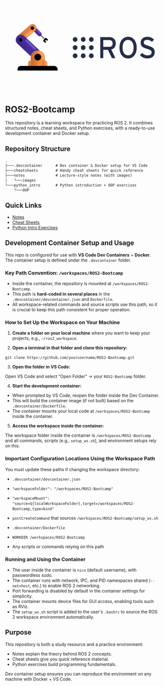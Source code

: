 ![ROS2 Bootcamp Banner](./notes/images/banner_ros2.gif)

# ROS2-Bootcamp

This repository is a learning workspace for practicing ROS 2.
It combines structured notes, cheat sheets, and Python exercises, with a ready-to-use development container and Docker setup.

## Repository Structure

```
.
├───.devcontainer      # Dev container & Docker setup for VS Code
├───cheatsheets        # Handy cheat sheets for quick reference
├───notes              # Lecture-style notes (with images)
│   └───images
└───python_intro       # Python introduction + OOP exercises
    └───OOP
```

## Quick Links

- [Notes](./notes)  
- [Cheat Sheets](./cheatsheets)  
- [Python Intro Exercises](./python_intro)  

## Development Container Setup and Usage

This repo is configured for use with **VS Code Dev Containers** + **Docker**. The container setup is defined under the `.devcontainer` folder.

### Key Path Convention: `/workspaces/ROS2-Bootcamp`

- Inside the container, the repository is mounted at `/workspaces/ROS2-Bootcamp`.
- This path is **hard-coded in several places** in the `.devcontainer/devcontainer.json` and `Dockerfile`.
- All workspace-related commands and source scripts use this path, so it is crucial to keep this path consistent for proper operation.

### How to Set Up the Workspace on Your Machine

1. **Create a folder on your local machine** where you want to keep your projects, e.g., `~/ros2_workspace`.

2. **Open a terminal in that folder and clone this repository:**

`git clone https://github.com/yourusername/ROS2-Bootcamp.git`

3. **Open the folder in VS Code:**

Open VS Code and select "Open Folder" → your `ROS2-Bootcamp` folder.

4. **Start the development container:**

- When prompted by VS Code, reopen the folder inside the Dev Container.
- This will build the container image (if not built) based on the `.devcontainer/Dockerfile`.
- The container mounts your local code at `/workspaces/ROS2-Bootcamp` inside the container.

5. **Access the workspace inside the container:**

The workspace folder inside the container is `/workspaces/ROS2-Bootcamp` and all commands, scripts (e.g., `setup_ws.sh`), and environment setups rely on this.

### Important Configuration Locations Using the Workspace Path

You must update these paths if changing the workspace directory:

- `.devcontainer/devcontainer.json`  
- `"workspaceFolder": "/workspaces/ROS2-Bootcamp"`
- `"workspaceMount": "source=${localWorkspaceFolder},target=/workspaces/ROS2-Bootcamp,type=bind"`
- `postCreateCommand` that sources `/workspaces/ROS2-Bootcamp/setup_ws.sh`

- `.devcontainer/Dockerfile`  
- `WORKDIR /workspaces/ROS2-Bootcamp`  
- Any scripts or commands relying on this path

### Running and Using the Container

- The user inside the container is `nico` (default username), with passwordless sudo.
- The container runs with network, IPC, and PID namespaces shared (`--net=host`, etc.) to enable ROS 2 networking.
- Port forwarding is disabled by default in the container settings for simplicity.
- The container mounts device files for GUI access, enabling tools such as RViz.
- The `setup_ws.sh` script is added to the user's `.bashrc` to source the ROS 2 workspace environment automatically.

## Purpose
This repository is both a study resource and a practice environment:

 - Notes explain the theory behind ROS 2 concepts.
 - Cheat sheets give you quick reference material.
 - Python exercises build programming fundamentals.

Dev container setup ensures you can reproduce the environment on any machine with Docker + VS Code.